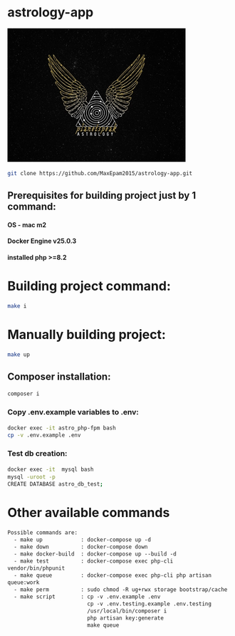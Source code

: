# astrology-app
![img.png](public/images/astro.png)

```bash
git clone https://github.com/MaxEpam2015/astrology-app.git
```

## Prerequisites for building project just by 1 command:
#### OS - mac m2
#### Docker Engine v25.0.3 
#### installed php >=8.2

# Building project command:

```bash
make i
```

# Manually building project:


```bash
make up
```

## Composer installation:
```bash
composer i 
```

### Copy .env.example variables to .env:
```bash
docker exec -it astro_php-fpm bash 
cp -v .env.example .env
```

### Test db creation:
```bash
docker exec -it  mysql bash
mysql -uroot -p
CREATE DATABASE astro_db_test;
```

# Other available commands

```text
Possible commands are:
  - make up            : docker-compose up -d
  - make down          : docker-compose down
  - make docker-build  : docker-compose up --build -d
  - make test          : docker-compose exec php-cli vendor/bin/phpunit
  - make queue         : docker-compose exec php-cli php artisan queue:work
  - make perm          : sudo chmod -R ug+rwx storage bootstrap/cache
  - make script        : cp -v .env.example .env
                         cp -v .env.testing.example .env.testing
                         /usr/local/bin/composer i
                         php artisan key:generate
                         make queue

```
